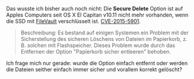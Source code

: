 Das wusste ich bisher auch noch nicht: Die **Secure Delete** Option ist auf Apples Computers seit OS X El Capitan v10.11 nicht mehr vorhanden, wenn die SSD mit [FileVault] verschlüsselt ist. [CVE-2015-5901].

> Beschreibung: Es bestand auf einigen Systemen ein Problem mit der Sicherstellung des sicheren Löschens von Dateien im Papierkorb, z. B. solchen mit Flashspeicher. Dieses Problem wurde durch das Entfernen der Option "Papierkorb sicher entleeren" behoben.

Ich frage mich nur gerade: wurde die Option einfach entfernt oder werden die Dateien seither einfach immer sicher und vorallem korrekt gelöscht? 

[FileVault]: https://support.apple.com/de-de/HT204837
[CVE-2015-5901]: https://support.apple.com/de-de/HT205267